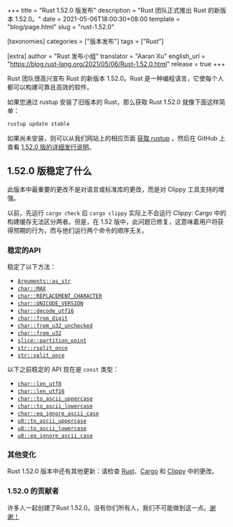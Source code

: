 +++
title = "Rust 1.52.0 版发布"
description = "Rust 团队正式推出 Rust 的新版本 1.52.0。"
date = 2021-05-06T18:00:30+08:00
template = "blog/page.html"
slug = "rust-1.52.0"

[taxonomies]
categories = ["版本发布"]
tags = ["Rust"]

[extra]
author = "Rust 发布小组"
translator = "Aaran Xu"
english_url = "https://blog.rust-lang.org/2021/05/06/Rust-1.52.0.html"
release = true
+++

Rust 团队很高兴宣布 Rust 的新版本 1.52.0。Rust 是一种编程语言，它使每个人都可以构建可靠且高效的软件。

如果您通过 rustup 安装了旧版本的 Rust，那么获取 Rust 1.52.0 就像下面这样简单：

```bash
rustup update stable
```

如果尚未安装，则可以从我们网站上的相应页面 [获取 rustup][install] ，然后在 GitHub 上查看 [1.52.0 版的详细发行说明][notes]。

[install]: https://www.rust-lang.org/install.html
[notes]: https://github.com/rust-lang/rust/blob/master/RELEASES.md#version-1520-2021-05-06

## 1.52.0 版稳定了什么

此版本中最重要的更改不是对语言或标准库的更改，而是对 Clippy 工具支持​​的增强。

以前，先运行 `cargo check` 后 `cargo clippy` 实际上不会运行 Clippy: Cargo 中的构建缓存无法区分两者。但是，在 1.52 版中，此问题已修复，这意味着用户将获得预期的行为，而与他们运行两个命令的顺序无关。

### 稳定的API

稳定了以下方法：

- [`Arguments::as_str`]
- [`char::MAX`]
- [`char::REPLACEMENT_CHARACTER`]
- [`char::UNICODE_VERSION`]
- [`char::decode_utf16`]
- [`char::from_digit`]
- [`char::from_u32_unchecked`]
- [`char::from_u32`]
- [`slice::partition_point`]
- [`str::rsplit_once`]
- [`str::split_once`]

以下之前稳定的 API 现在是 `const` 类型：

- [`char::len_utf8`]
- [`char::len_utf16`]
- [`char::to_ascii_uppercase`]
- [`char::to_ascii_lowercase`]
- [`char::eq_ignore_ascii_case`]
- [`u8::to_ascii_uppercase`]
- [`u8::to_ascii_lowercase`]
- [`u8::eq_ignore_ascii_case`]

[`char::MAX`]: https://doc.rust-lang.org/std/primitive.char.html#associatedconstant.MAX
[`char::REPLACEMENT_CHARACTER`]: https://doc.rust-lang.org/std/primitive.char.html#associatedconstant.REPLACEMENT_CHARACTER
[`char::UNICODE_VERSION`]: https://doc.rust-lang.org/std/primitive.char.html#associatedconstant.UNICODE_VERSION
[`char::decode_utf16`]: https://doc.rust-lang.org/std/primitive.char.html#method.decode_utf16
[`char::from_u32`]: https://doc.rust-lang.org/std/primitive.char.html#method.from_u32
[`char::from_u32_unchecked`]: https://doc.rust-lang.org/std/primitive.char.html#method.from_u32_unchecked
[`char::from_digit`]: https://doc.rust-lang.org/std/primitive.char.html#method.from_digit
[`Arguments::as_str`]: https://doc.rust-lang.org/stable/std/fmt/struct.Arguments.html#method.as_str
[`str::split_once`]: https://doc.rust-lang.org/stable/std/primitive.str.html#method.split_once
[`str::rsplit_once`]: https://doc.rust-lang.org/stable/std/primitive.str.html#method.rsplit_once
[`slice::partition_point`]: https://doc.rust-lang.org/stable/std/primitive.slice.html#method.partition_point
[`char::len_utf8`]: https://doc.rust-lang.org/stable/std/primitive.char.html#method.len_utf8
[`char::len_utf16`]: https://doc.rust-lang.org/stable/std/primitive.char.html#method.len_utf16
[`char::to_ascii_uppercase`]: https://doc.rust-lang.org/stable/std/primitive.char.html#method.to_ascii_uppercase
[`char::to_ascii_lowercase`]: https://doc.rust-lang.org/stable/std/primitive.char.html#method.to_ascii_lowercase
[`char::eq_ignore_ascii_case`]: https://doc.rust-lang.org/stable/std/primitive.char.html#method.eq_ignore_ascii_case
[`u8::to_ascii_uppercase`]: https://doc.rust-lang.org/stable/std/primitive.u8.html#method.to_ascii_uppercase
[`u8::to_ascii_lowercase`]: https://doc.rust-lang.org/stable/std/primitive.u8.html#method.to_ascii_lowercase
[`u8::eq_ignore_ascii_case`]: https://doc.rust-lang.org/stable/std/primitive.u8.html#method.eq_ignore_ascii_case

### 其他变化

Rust 1.52.0 版本中还有其他更新：请检查 [Rust](https://github.com/rust-lang/rust/blob/master/RELEASES.md#version-1520-2021-05-06)、[Cargo](https://github.com/rust-lang/cargo/blob/master/CHANGELOG.md#cargo-152-2021-05-06) 和 [Clippy](https://github.com/rust-lang/rust-clippy/blob/master/CHANGELOG.md#rust-152) 中的更改。

### 1.52.0 的贡献者

许多人一起创建了Rust 1.52.0。没有你们所有人，我们不可能做到这一点。[谢谢！](https://thanks.rust-lang.org/rust/1.52.0/)
